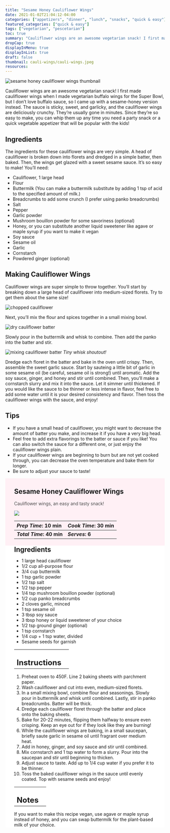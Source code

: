 ```yaml
---
title: "Sesame Honey Cauliflower Wings"
date: 2021-01-02T21:04:12-04:00
categories: ["appetizers", "dinner", "lunch", "snacks", "quick & easy"]
featured_categories: ["quick & easy"]
tags: ["vegetarian", "pescetarian"]
toc: true
summary: "Cauliflower wings are an awesome vegetarian snack! I first made cauliflower wings when I made vegetarian buffalo wings for the Super Bowl, but I don’t love buffalo sauce, so I came up with a sesame-honey version instead. The sauce is sticky, sweet, and garlicky, and the cauliflower wings are deliciously crunchy."
dropCap: true
displayInMenu: true
displayInList: true
draft: false
thumbnail: cauli-wings/cauli-wings.jpeg
resources:
---
```


![sesame honey cauliflower wings thumbnail](../../cauli-wings/cauli-wings.jpeg)

Cauliflower wings are an awesome vegetarian snack! I first made cauliflower wings when I made vegetarian buffalo wings for the Super Bowl, but I don’t love buffalo sauce, so I came up with a sesame-honey version instead. The sauce is sticky, sweet, and garlicky, and the cauliflower wings are deliciously crunchy. They’re usually gone in minutes. Since they’re so easy to make, you can whip them up any time you need a party snack or a quick vegetable appetizer that will be popular with the kids!

## Ingredients

The ingredients for these cauliflower wings are very simple. A head of cauliflower is broken down into florets and dredged in a simple batter, then baked. Then, the wings get glazed with a sweet sesame sauce. It’s so easy to make! You’ll need:

- Cauliflower, 1 large head
- Flour
- Buttermilk (You can make a buttermilk substitute by adding 1 tsp of acid to the specified amount of milk.)
- Breadcrumbs to add some crunch (I prefer using panko breadcrumbs)
- Salt
- Pepper
- Garlic powder
- Mushroom bouillon powder for some savoriness (optional)
- Honey, or you can substitute another liquid sweetener like agave or maple syrup if you want to make it vegan
- Soy sauce
- Sesame oil
- Garlic
- Cornstarch
- Powdered ginger (optional)

## Making Cauliflower Wings

Cauliflower wings are super simple to throw together. You’ll start by breaking down a large head of cauliflower into medium-sized florets. Try to get them about the same size!

![chopped cauliflower](../../cauli-wings/chopped-cauliflower.jpeg)

Next, you’ll mix the flour and spices together in a small mixing bowl.

![dry cauliflower batter](../../cauli-wings/dry-batter-cauli.jpeg)

Slowly pour in the buttermilk and whisk to combine. Then add the panko into the batter and stir.

![mixing cauliflower batter](../../cauli-wings/mixing-cauli-batter.jpeg)
_Tiny whisk shoutout!_

Dredge each floret in the batter and bake in the oven until crispy. Then, assemble the sweet garlic sauce. Start by sauteing a little bit of garlic in some sesame oil (be careful, sesame oil is strong!) until aromatic. Add the soy sauce, ginger, and honey and stir until combined. Then, you’ll make a cornstarch slurry and mix it into the sauce. Let it simmer until thickened. If you would like the sauce to be thinner or less intense in flavor, feel free to add some water until it is your desired consistency and flavor. Then toss the cauliflower wings with the sauce, and enjoy!


## Tips

- If you have a small head of cauliflower, you might want to decrease the amount of batter you make, and increase it if you have a very big head.
- Feel free to add extra flavorings to the batter or sauce if you like! You can also switch the sauce for a different one, or just enjoy the cauliflower wings plain.
- If your cauliflower wings are beginning to burn but are not yet cooked through, you can decrease the oven temperature and bake them for longer.
- Be sure to adjust your sauce to taste!

<div style = "background-color: lavenderblush;"  id = "recipe"> 
<div style = "background-color:lavenderblush; padding-left:2em; margin-top:0; margin-bottom:0;">

<div style="display:grid; align-items:start; justify-content:space-between; padding-right:2em" class="grid-cols-2 gap-2 md:gap-4 lg:gap-8 xl:gap-12"><div class = "mb-8"><h2>Sesame Honey Cauliflower Wings</h2><p style = "font-weight: 300;">Cauliflower wings, an easy and tasty snack!</p></div><img src="../../cauli-wings/cauli-wings.jpeg"  class="w-full h-auto mx-auto"></div>

| _Prep Time_: 10 min  | _Cook Time_: 30 min  |
| :--- | :--- |
| **_Total Time_: 40 min** | **_Serves_: 6**  |

</div>
<div style="background-color: white; padding-left:2em; padding-right:2em; border-width:3px; border-color:lavenderblush; margin-top:0;">
 <div><h2 style = "margin-top:1em; margin-bottom:0;" >Ingredients</h2></div>

- 1 large head cauliflower
- 1/2 cup all-purpose flour
- 3/4 cup buttermilk
- 1 tsp garlic powder
- 1/2 tsp salt
- 1/2 tsp pepper
- 1/4 tsp mushroom bouillon powder (optional)
- 1/2 cup panko breadcrumbs
- 2 cloves garlic, minced
- 1 tsp sesame oil
- 3 tbsp soy sauce
- 3 tbsp honey or liquid sweetener of your choice
- 1/2 tsp ground ginger (optional)
- 1 tsp cornstarch
- 1/4 cup + 1 tsp water, divided
- Sesame seeds for garnish

|   |    |
| :--- | :--- |
| <div><h2 style = "margin-top:1em; margin-bottom:0;" >Instructions</h2></div>|   |

1. Preheat oven to 450F. Line 2 baking sheets with parchment paper.
2. Wash cauliflower and cut into even, medium-sized florets.
3. In a small mixing bowl, combine flour and seasonings. Slowly pour in buttermilk and whisk until combined. Lastly, stir in panko breadcrumbs. Batter will be thick.
4. Dredge each cauliflower floret through the batter and place onto the baking sheets.
5. Bake for 20-22 minutes, flipping them halfway to ensure even crisping. Keep an eye out for if they look like they are burning!
6. While the cauliflower wings are baking, in a small saucepan, briefly saute garlic in sesame oil until fragrant over medium heat.
7. Add in honey, ginger, and soy sauce and stir until combined.
8. Mix cornstarch and 1 tsp water to form a slurry. Pour into the saucepan and stir until beginning to thicken.
9. Adjust sauce to taste. Add up to 1/4 cup water if you prefer it to be thinner.
10. Toss the baked cauliflower wings in the sauce until evenly coated. Top with sesame seeds and enjoy!

|   |    |
| :--- | :--- |
| <div><h2 style = "margin-top:1em; margin-bottom:0;" >Notes</h2></div>|   |

If you want to make this recipe vegan, use agave or maple syrup instead of honey, and you can swap buttermilk for the plant-based milk of your choice.

</div>
</div>